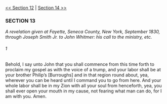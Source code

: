[<< Section 12](Section%2012)  |  [Section 14 >>](Section%2014)

### SECTION 13

*A revelation given at Fayette, Seneca County, New York, September 1830, through Joseph Smith Jr. to John Whitmer: his call to the ministry, etc.*

###### 1
Behold, I say unto John that you shall commence from this time forth to proclaim my gospel as with the voice of a trump, and your labor shall be at your brother Philip’s [Burroughs] and in that region round about, yea, wherever you can be heard until I command you to go from here. And your whole labor shall be in my Zion with all your soul from henceforth, yea, you shall ever open your mouth in my cause, not fearing what man can do, for I am with you. Amen.
